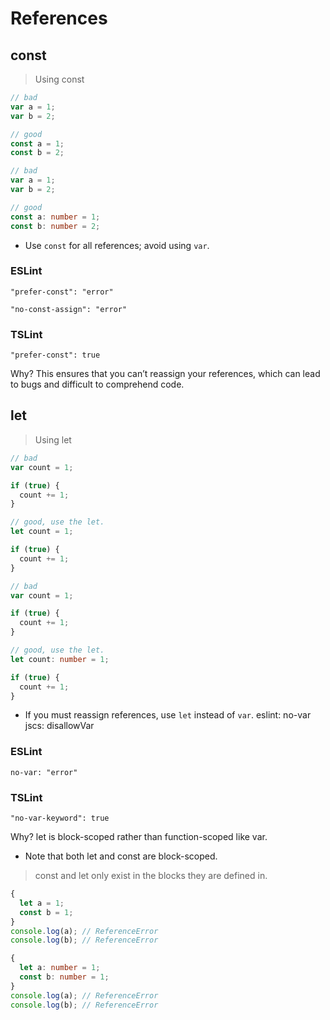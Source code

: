 # References

## const

> Using const

```javascript
// bad
var a = 1;
var b = 2;

// good
const a = 1;
const b = 2;
```

```typescript
// bad
var a = 1;
var b = 2;

// good
const a: number = 1;
const b: number = 2;
```

* Use `const` for all references; avoid using `var`.

### ESLint

`"prefer-const": "error"`

`"no-const-assign": "error"`

### TSLint

`"prefer-const": true`

<aside class="notice">
Why? This ensures that you can’t reassign your references, which can lead to bugs and difficult to comprehend code.
</aside>

## let

> Using let

```javascript
// bad
var count = 1;

if (true) {
  count += 1;
}

// good, use the let.
let count = 1;

if (true) {
  count += 1;
}
```

```typescript
// bad
var count = 1;

if (true) {
  count += 1;
}

// good, use the let.
let count: number = 1;

if (true) {
  count += 1;
}
```

* If you must reassign references, use `let` instead of `var`. eslint: no-var
  jscs: disallowVar

### ESLint

`no-var: "error"`

### TSLint

`"no-var-keyword": true`

<aside class="notice">
Why? let is block-scoped rather than function-scoped like var.
</aside>

* Note that both let and const are block-scoped.

> const and let only exist in the blocks they are defined in.

```javascript
{
  let a = 1;
  const b = 1;
}
console.log(a); // ReferenceError
console.log(b); // ReferenceError
```

```typescript
{
  let a: number = 1;
  const b: number = 1;
}
console.log(a); // ReferenceError
console.log(b); // ReferenceError
```
